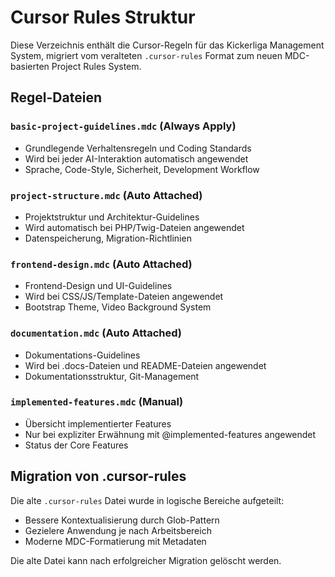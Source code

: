 # Cursor Rules Struktur

Diese Verzeichnis enthält die Cursor-Regeln für das Kickerliga Management System, migriert vom veralteten `.cursor-rules` Format zum neuen MDC-basierten Project Rules System.

## Regel-Dateien

### `basic-project-guidelines.mdc` (Always Apply)
- Grundlegende Verhaltensregeln und Coding Standards
- Wird bei jeder AI-Interaktion automatisch angewendet
- Sprache, Code-Style, Sicherheit, Development Workflow

### `project-structure.mdc` (Auto Attached)
- Projektstruktur und Architektur-Guidelines
- Wird automatisch bei PHP/Twig-Dateien angewendet
- Datenspeicherung, Migration-Richtlinien

### `frontend-design.mdc` (Auto Attached)
- Frontend-Design und UI-Guidelines
- Wird bei CSS/JS/Template-Dateien angewendet
- Bootstrap Theme, Video Background System

### `documentation.mdc` (Auto Attached)
- Dokumentations-Guidelines
- Wird bei .docs-Dateien und README-Dateien angewendet
- Dokumentationsstruktur, Git-Management

### `implemented-features.mdc` (Manual)
- Übersicht implementierter Features
- Nur bei expliziter Erwähnung mit @implemented-features angewendet
- Status der Core Features

## Migration von .cursor-rules

Die alte `.cursor-rules` Datei wurde in logische Bereiche aufgeteilt:
- Bessere Kontextualisierung durch Glob-Pattern
- Gezielere Anwendung je nach Arbeitsbereich
- Moderne MDC-Formatierung mit Metadaten

Die alte Datei kann nach erfolgreicher Migration gelöscht werden. 